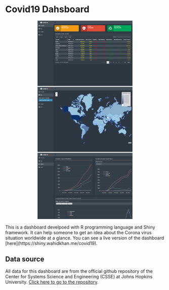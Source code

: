 # Covid19 Dahsboard
<p align = "center">
<img src = "Screenshots/page1.png" alt = "page1" width = "300px">
<img src = "Screenshots/page2.png" alt = "page2" width = "300px">
<img src = "Screenshots/page3.png" alt = "page3" width = "300px">
</p>
This is a dashboard develpoed with R programming language and Shiny framework. It can help someone to get an idea about the Corona virus situation worldwide at a glance. You can see a live version of the dashboard [here](https://shiny.wahidkhan.me/covid19).

## Data source
All data for this dashboard are from the official github repository of the Center for Systems Science and Engineering (CSSE) at Johns Hopkins University.
[Click here to go to the repository](https://github.com/CSSEGISandData).
